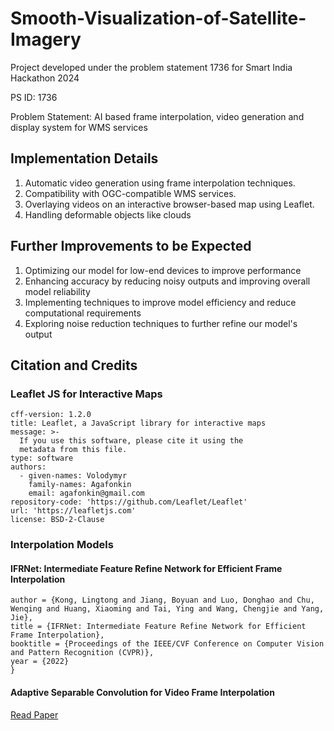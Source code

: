 # Smooth-Visualization-of-Satellite-Imagery
Project developed under the problem statement 1736 for Smart India Hackathon 2024

PS ID: 1736

Problem Statement: AI based frame interpolation, video generation and display system for WMS services

## Implementation Details

1. Automatic video generation using frame interpolation techniques.
1. Compatibility with OGC-compatible WMS services.
1. Overlaying videos on an interactive browser-based map using Leaflet.
1. Handling deformable objects like clouds

## Further Improvements to be Expected

1. Optimizing our model for low-end devices to improve performance
1. Enhancing accuracy by reducing noisy outputs and improving overall model reliability
1. Implementing techniques to improve model efficiency and reduce computational requirements
1. Exploring noise reduction techniques to further refine our model's output

## Citation and Credits

### Leaflet JS for Interactive Maps

```
cff-version: 1.2.0
title: Leaflet, a JavaScript library for interactive maps
message: >-
  If you use this software, please cite it using the
  metadata from this file.
type: software
authors:
  - given-names: Volodymyr
    family-names: Agafonkin
    email: agafonkin@gmail.com
repository-code: 'https://github.com/Leaflet/Leaflet'
url: 'https://leafletjs.com'
license: BSD-2-Clause
```

### Interpolation Models

#### IFRNet: Intermediate Feature Refine Network for Efficient Frame Interpolation

```@InProceedings{Kong_2022_CVPR,
author = {Kong, Lingtong and Jiang, Boyuan and Luo, Donghao and Chu, Wenqing and Huang, Xiaoming and Tai, Ying and Wang, Chengjie and Yang, Jie},
title = {IFRNet: Intermediate Feature Refine Network for Efficient Frame Interpolation},
booktitle = {Proceedings of the IEEE/CVF Conference on Computer Vision and Pattern Recognition (CVPR)},
year = {2022}
}
```

#### Adaptive Separable Convolution for Video Frame Interpolation

[Read Paper](https://arxiv.org/abs/1809.07759v1)
